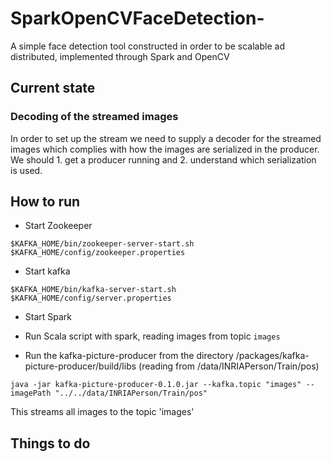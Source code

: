 # SparkOpenCVFaceDetection-
A simple face detection tool constructed in order to be scalable ad distributed, implemented through Spark and OpenCV


## Current state

###

### Decoding of the streamed images
In order to set up the stream we need to supply a decoder for the streamed images which complies with how the images are serialized in the producer. We should 1. get a producer running and 2. understand which serialization is used.


## How to run

- Start Zookeeper
```
$KAFKA_HOME/bin/zookeeper-server-start.sh $KAFKA_HOME/config/zookeeper.properties
```

- Start kafka
```
$KAFKA_HOME/bin/kafka-server-start.sh $KAFKA_HOME/config/server.properties
```

- Start Spark


- Run Scala script with spark, reading images from topic `images`


- Run the kafka-picture-producer from the directory /packages/kafka-picture-producer/build/libs
(reading from /data/INRIAPerson/Train/pos)
```
java -jar kafka-picture-producer-0.1.0.jar --kafka.topic "images" --imagePath "../../data/INRIAPerson/Train/pos"
```
This streams all images to the topic 'images'

## Things to do

